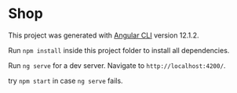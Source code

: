 # Shop

This project was generated with [Angular CLI](https://github.com/angular/angular-cli) version 12.1.2.

Run `npm install` inside this project folder to install all dependencies.

Run `ng serve` for a dev server. Navigate to `http://localhost:4200/`.

try `npm start` in case `ng serve` fails.